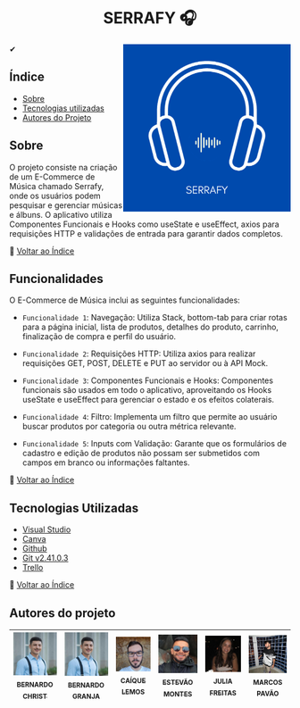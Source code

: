 <h1 align="center">
   SERRAFY 🎧
</h1>
<div align="center">
  <img align="right" width="300" height="300" src="https://github.com/BernardoChrist/devweb-grupo/blob/main/e-commerce-g6/src/assets/Serrafy.png">
</div>
 
   ✔ 
## Índice ##

- [Sobre](#sobre)
- [Tecnologias utilizadas](#tecnologias-utilizadas)
- [Autores do Projeto](#autores-do-projeto)

## Sobre

O projeto consiste na criação de um E-Commerce de Música chamado
Serrafy, onde os usuários podem pesquisar e gerenciar músicas e
álbuns. O aplicativo utiliza Componentes Funcionais e Hooks como
useState e useEffect, axios para requisições HTTP e validações de entrada para garantir dados
completos.

🔄 [Voltar ao Índice](#índice)

## Funcionalidades

O E-Commerce de Música inclui as seguintes funcionalidades:

- `Funcionalidade 1`: Navegação: Utiliza Stack, bottom-tab para criar rotas para a página inicial, lista de produtos, detalhes do produto, carrinho, finalização de compra e perfil do usuário.

- `Funcionalidade 2`: Requisições HTTP: Utiliza axios para realizar requisições GET, POST, DELETE e PUT ao servidor ou à API Mock.

- `Funcionalidade 3`: Componentes Funcionais e Hooks: Componentes funcionais são usados em todo o aplicativo, aproveitando os Hooks useState e useEffect para gerenciar o estado e os efeitos colaterais.

- `Funcionalidade 4`: Filtro: Implementa um filtro que permite ao usuário buscar produtos por categoria ou outra métrica relevante.

- `Funcionalidade 5`: Inputs com Validação: Garante que os formulários de cadastro e edição de produtos não possam ser submetidos com campos em branco ou informações faltantes.

🔄 [Voltar ao Índice](#índice)

## Tecnologias Utilizadas

- [Visual Studio](https://code.visualstudio.com/)
- [Canva](https://www.canva.com/pt_br/)
- [Github](https://github.com/)
- [Git v2.41.0.3](https://git-scm.com/downloads)
- [Trello](https://trello.com/pt-BR)

🔄 [Voltar ao Índice](#índice)

## Autores do projeto

| [<img loading="lazy" src="https://github.com/BernardoChrist/devweb-grupo/blob/Develop/e-commerce-g6/src/assets/dev/bernardo.jpg" width=115><br><sub>BERNARDO CHRIST</sub>](https://github.com/BernardoChrist) | [<img loading="lazy" src="https://github.com/BernardoChrist/devweb-grupo/blob/Develop/e-commerce-g6/src/assets/dev/bernardo.jpg" width=115><br><sub>BERNARDO GRANJA</sub>](https://github.com/YoloDesu) | [<img loading="lazy" src="https://github.com/BernardoChrist/devweb-grupo/blob/Develop/e-commerce-g6/src/assets/dev/caique.png" width=115><br><sub>CAÍQUE LEMOS</sub>](https://github.com/caiquelms) | [<img loading="lazy" src="https://github.com/BernardoChrist/devweb-grupo/blob/Develop/e-commerce-g6/src/assets/dev/edu.png" width=115><br><sub>ESTEVÃO MONTES </sub>](https://github.com/Estevao1323) | [<img loading="lazy" src="https://github.com/BernardoChrist/devweb-grupo/blob/Develop/e-commerce-g6/src/assets/dev/julia.jpg" width=115><br><sub>JULIA FREITAS</sub>](https://github.com/JuFMacedo) | [<img loading="lazy" src="https://github.com/BernardoChrist/devweb-grupo/blob/Develop/e-commerce-g6/src/assets/dev/marcos.jpg" width=115><br><sub>MARCOS PAVÃO</sub>](https://github.com/marcospavao) |
| :-----------------------------------------------------------------------------------------------------------------------------------------------------------------------------------------------------------: | :-----------------------------------------------------------------------------------------------------------------------------------------------------------------------------------------------------: | :-------------------------------------------------------------------------------------------------------------------------------------------------------------------------------------------------: | :---------------------------------------------------------------------------------------------------------------------------------------------------------------------------------------------------: | :-------------------------------------------------------------------------------------------------------------------------------------------------------------------------------------------------: | :---------------------------------------------------------------------------------------------------------------------------------------------------------------------------------------------------: |

<br><br>
